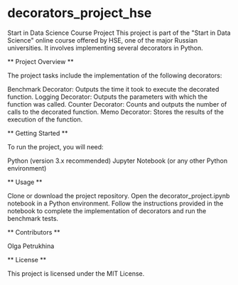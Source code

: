 # decorators_project_hse

Start in Data Science Course Project
This project is part of the "Start in Data Science" online course offered by HSE, one of the major Russian universities. 
It involves implementing several decorators in Python.

** Project Overview **

The project tasks include the implementation of the following decorators:

Benchmark Decorator: 
Outputs the time it took to execute the decorated function.
Logging Decorator: 
Outputs the parameters with which the function was called.
Counter Decorator: 
Counts and outputs the number of calls to the decorated function.
Memo Decorator:
Stores the results of the execution of the function.

** Getting Started **

To run the project, you will need:

Python (version 3.x recommended)
Jupyter Notebook (or any other Python environment)

** Usage ** 

Clone or download the project repository.
Open the decorator_project.ipynb notebook in a Python environment.
Follow the instructions provided in the notebook to complete the implementation of decorators and run the benchmark tests.

** Contributors ** 

Olga Petrukhina

** License **

This project is licensed under the MIT License.
